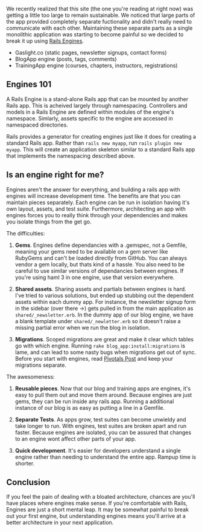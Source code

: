 We recently realized that this site (the one you're reading at right now) was getting a little too large to remain sustainable. We noticed that large parts of the app provided completely separate fuctionality and didn't really need to communicate with each other. Maintaining these separate parts as a single monolithic application was starting to become painful so we decided to break it up using [Rails Engines](http://edgeguides.rubyonrails.org/engines.html).


* Gaslight.co (static pages, newsletter signups, contact forms)
 * BlogApp engine (posts, tags, comments)
 * TrainingApp engine (courses, chapters, instructors, registrations)

## Engines 101

A Rails Engine is a stand-alone Rails app that can be mounted by another Rails app. This is acheived largely through namespacing. Controllers and models in a Rails Engine are defined within modules of the engine's namespace. Simlarly, assets specific to the engine are accessed in namespaced directories.

Rails provides a generator for creating engines just like it does for creating a standard Rails app. Rather than `rails new myapp`, run `rails plugin new myapp`. This will create an application skeleton similar to a standard Rails app that implements the namespacing described above.

## Is an engine right for me?

Engines aren't the answer for everything, and building a rails app with engines will increase development time. The benefits are that you can maintain pieces separately. Each engine can be run in isolation having it's own layout, assets, and test suite. Furthermore, architecting an app with engines forces you to really think through your dependencies and makes you isolate things from the get go.

The difficulties:

1. **Gems**. Engines define dependancies with a .gemspec, not a Gemfile, meaning your gems need to be available on a gem server like RubyGems and can't be loaded directly from GitHub. You can always vendor a gem locally, but thats kind of a hassle. You also need to be careful to use similar versions of dependancies between engines. If you're using haml 3 in one engine, use that version everywhere.

1. **Shared assets**. Sharing assets and partials between engines is hard. I've tried to various solutions, but ended up stubbing out the dependent assets within each dummy app. For instance, the newsletter signup form in the sidebar (over there &#8594;) gets pulled in from the main application as `shared/_newsletter.erb`. In the dummy app of our blog engine, we have a blank template under `shared/_newletter.erb` so it doesn't raise a missing partial error when we run the blog in isolation.

1. **Migrations**. Scoped migrations are great and make it clear which tables go with which engine. Running `rake blog_app:install:migrations` is lame, and can lead to some nasty bugs when migrations get out of sync. Before you start with engines, read [Pivotals Post](http://pivotallabs.com/leave-your-migrations-in-your-rails-engines/) and keep your migrations separate.

The awesomeness:

1. **Reusable pieces**. Now that our blog and training apps are engines, it's easy to pull them out and move them around. Because engines are just gems, they can be run inside any rails app. Running a additional instance of our blog is as easy as putting a line in a Gemfile.

1. **Separate Tests**. As apps grow, test suites can become unwieldy and take longer to run. With engines, test suites are broken apart and run faster. Because engines are isolated, you can be assured that changes to an engine wont affect other parts of your app.

1. **Quick development**. It's easier for developers understand a single engine rather than needing to understand the entire app. Rampup time is shorter.

## Conclusion

If you feel the pain of dealing with a bloated architecture, chances are you'll have places where engines make sense. If you're comfortable with Rails, Engines are just a short mental leap. It may be somewhat painful to break out your first engine, but understanding engines means you'll arrive at a better architecture in your next application.
